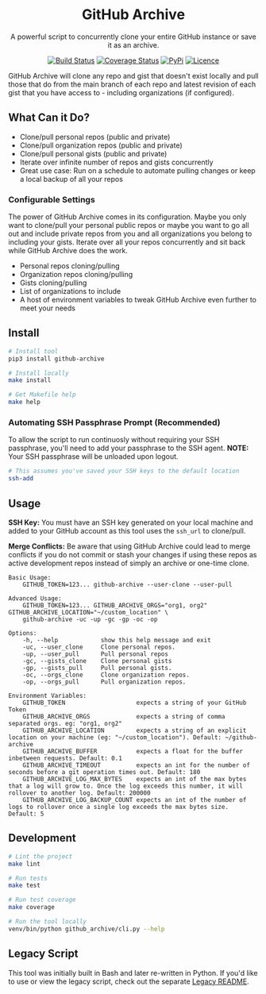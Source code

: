 <div align="center">

# GitHub Archive

A powerful script to concurrently clone your entire GitHub instance or save it as an archive.

[![Build Status](https://github.com/Justintime50/github-archive/workflows/build/badge.svg)](https://github.com/Justintime50/github-archive/actions)
[![Coverage Status](https://coveralls.io/repos/github/Justintime50/github-archive/badge.svg?branch=main)](https://coveralls.io/github/Justintime50/github-archive?branch=main)
[![PyPi](https://img.shields.io/pypi/v/github-archive)](https://pypi.org/project/github-archive)
[![Licence](https://img.shields.io/github/license/justintime50/GitHub-archive)](LICENSE)

</div>

GitHub Archive will clone any repo and gist that doesn't exist locally and pull those that do from the main branch of each repo and latest revision of each gist that you have access to - including organizations (if configured).

## What Can it Do?

* Clone/pull personal repos (public and private)
* Clone/pull organization repos (public and private)
* Clone/pull personal gists (public and private)
* Iterate over infinite number of repos and gists concurrently
* Great use case: Run on a schedule to automate pulling changes or keep a local backup of all your repos

### Configurable Settings

The power of GitHub Archive comes in its configuration. Maybe you only want to clone/pull your personal public repos or maybe you want to go all out and include private repos from you and all organizations you belong to including your gists. Iterate over all your repos concurrently and sit back while GitHub Archive does the work.

* Personal repos cloning/pulling
* Organization repos cloning/pulling
* Gists cloning/pulling
* List of organizations to include
* A host of environment variables to tweak GitHub Archive even further to meet your needs

## Install

```bash
# Install tool
pip3 install github-archive

# Install locally
make install

# Get Makefile help
make help
``` 

### Automating SSH Passphrase Prompt (Recommended)

To allow the script to run continuosly without requiring your SSH passphrase, you'll need to add your passphrase to the SSH agent. **NOTE:** Your SSH passphrase will be unloaded upon logout.

```bash
# This assumes you've saved your SSH keys to the default location
ssh-add
```

## Usage

**SSH Key:** You must have an SSH key generated on your local machine and added to your GitHub account as this tool uses the `ssh_url` to clone/pull. 

**Merge Conflicts:** Be aware that using GitHub Archive could lead to merge conflicts if you do not commit or stash your changes if using these repos as active development repos instead of simply an archive or one-time clone.

```
Basic Usage:
    GITHUB_TOKEN=123... github-archive --user-clone --user-pull

Advanced Usage:
    GITHUB_TOKEN=123... GITHUB_ARCHIVE_ORGS="org1, org2" GITHUB_ARCHIVE_LOCATION="~/custom_location" \
    github-archive -uc -up -gc -gp -oc -op

Options:
    -h, --help            show this help message and exit
    -uc, --user_clone     Clone personal repos.
    -up, --user_pull      Pull personal repos
    -gc, --gists_clone    Clone personal gists
    -gp, --gists_pull     Pull personal gists.
    -oc, --orgs_clone     Clone organization repos.
    -op, --orgs_pull      Pull organization repos.

Environment Variables:
    GITHUB_TOKEN                    expects a string of your GitHub Token
    GITHUB_ARCHIVE_ORGS             expects a string of comma separated orgs. eg: "org1, org2"
    GITHUB_ARCHIVE_LOCATION         expects a string of an explicit location on your machine (eg: "~/custom_location"). Default: ~/github-archive
    GITHUB_ARCHIVE_BUFFER           expects a float for the buffer inbetween requests. Default: 0.1
    GITHUB_ARCHIVE_TIMEOUT          expects an int for the number of seconds before a git operation times out. Default: 180
    GITHUB_ARCHIVE_LOG_MAX_BYTES    expects an int of the max bytes that a log will grow to. Once the log exceeds this number, it will rollover to another log. Default: 200000
    GITHUB_ARCHIVE_LOG_BACKUP_COUNT expects an int of the number of logs to rollover once a single log exceeds the max bytes size. Default: 5
```

## Development

```bash
# Lint the project
make lint

# Run tests
make test

# Run test coverage
make coverage

# Run the tool locally
venv/bin/python github_archive/cli.py --help
```

## Legacy Script

This tool was initially built in Bash and later re-written in Python. If you'd like to use or view the legacy script, check out the separate [Legacy README](legacy/README.md).
